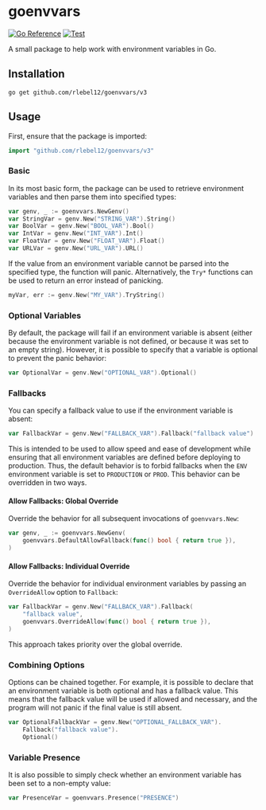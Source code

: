 # goenvvars
[![Go Reference](https://pkg.go.dev/badge/github.com/rlebel12/goenvvars/v3.svg)](https://pkg.go.dev/github.com/rlebel12/goenvvars/v3)
[![Test](https://github.com/rlebel12/goenvvars/actions/workflows/test.yml/badge.svg)](https://github.com/rlebel12/goenvvars/actions/workflows/test.yml)

A small package to help work with environment variables in Go.

## Installation
```console
go get github.com/rlebel12/goenvvars/v3
```

## Usage

First, ensure that the package is imported:
```go
import "github.com/rlebel12/goenvvars/v3"
```


### Basic
In its most basic form, the package can be used to retrieve environment variables and then parse them into specified types:

```go
var genv, _ := goenvvars.NewGenv()
var StringVar = genv.New("STRING_VAR").String()
var BoolVar = genv.New("BOOL_VAR").Bool()
var IntVar = genv.New("INT_VAR").Int()
var FloatVar = genv.New("FLOAT_VAR").Float()
var URLVar = genv.New("URL_VAR").URL()
```

If the value from an environment variable cannot be parsed into the specified type, the function will panic. Alternatively, the `Try*` functions can be used to return an error instead of panicking.
```go
myVar, err := genv.New("MY_VAR").TryString()
```

### Optional Variables
By default, the package will fail if an environment variable is absent (either because the environment variable is not defined, or because it was set to an empty string). However, it is possible to specify that a variable is optional to prevent the panic behavior:

```go
var OptionalVar = genv.New("OPTIONAL_VAR").Optional()
```

### Fallbacks
You can specify a fallback value to use if the environment variable is absent:

```go
var FallbackVar = genv.New("FALLBACK_VAR").Fallback("fallback value")
```

This is intended to be used to allow speed and ease of development while ensuring that all environment variables are defined before deploying to production. Thus, the default behavior is to forbid fallbacks when the `ENV` environment variable is set to `PRODUCTION` or `PROD`. This behavior can be overridden in two ways.

#### Allow Fallbacks: Global Override

Override the behavior for all subsequent invocations of `goenvvars.New`:

```go
var genv, _ := goenvvars.NewGenv(
    goenvvars.DefaultAllowFallback(func() bool { return true }),
)
```

#### Allow Fallbacks: Individual Override

Override the behavior for individual environment variables by passing an `OverrideAllow` option to `Fallback`:
    
```go
var FallbackVar = genv.New("FALLBACK_VAR").Fallback(
    "fallback value",
    goenvvars.OverrideAllow(func() bool { return true }),
)
```

This approach takes priority over the global override.

### Combining Options
Options can be chained together. For example, it is possible to declare that an environment variable is both
optional and has a fallback value. This means that the fallback value will be used if allowed and necessary, and the program
will not panic if the final value is still absent.

```go
var OptionalFallbackVar = genv.New("OPTIONAL_FALLBACK_VAR").
    Fallback("fallback value").
    Optional()
```

### Variable Presence
It is also possible to simply check whether an environment variable has been set to a non-empty value:

```go
var PresenceVar = goenvvars.Presence("PRESENCE")
```